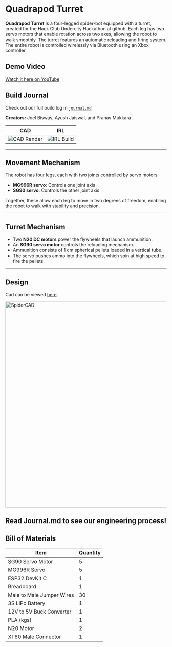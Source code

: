 # Quadrapod Turret

**Quadrapod Turret** is a four-legged spider-bot equipped with a turret, created for the Hack Club Undercity Hackathon at github. Each leg has two servo motors that enable rotation across two axes, allowing the robot to walk smoothly. The turret features an automatic reloading and firing system. The entire robot is controlled wirelessly via Bluetooth using an Xbox controller.

## Demo Video
 [Watch it here on YouTube](https://www.youtube.com/shorts/YrqL98bALRE)

## Build Journal
Check out our full build log in [`journal.md`](./journal.md)

**Creators:** Joel Biswas, Ayush Jaiswal, and Pranav Mukkara

CAD                         |  IRL
:-------------------------:|:-------------------------:
![CAD Render](https://github.com/user-attachments/assets/e403affb-7970-4bed-9cbd-e9603c1d197d)  |  ![IRL Build](https://github.com/user-attachments/assets/d6193cea-4018-44f9-b0c1-3cdec59d902c)

---

## Movement Mechanism

The robot has four legs, each with two joints controlled by servo motors:

- **MG996R servo**: Controls one joint axis  
- **SG90 servo**: Controls the other joint axis

Together, these allow each leg to move in two degrees of freedom, enabling the robot to walk with stability and precision.

---

## Turret Mechanism

- Two **N20 DC motors** power the flywheels that launch ammunition.  
- An **SG90 servo motor** controls the reloading mechanism.  
- Ammunition consists of 1 cm spherical pellets loaded in a vertical tube.  
- The servo pushes ammo into the flywheels, which spin at high speed to fire the pellets.

---

## Design

Cad can be viewed [here](https://cad.onshape.com/documents/1f07b48c7f0c844885f208f0/w/35ef43929f689d5c59df734c/e/4c060ffb7e05090ceb09d7bd?renderMode=0&uiState=6873fecd0579b80fab54201e).

<img height="640" alt="SpiderCAD" src="https://github.com/user-attachments/assets/bea3b32c-5225-448c-92d8-1fc45c49b6b2" />

Read Journal.md to see our engineering process!
---


## Bill of Materials

| Item                  | Quantity |
|-----------------------|----------|
| SG90 Servo Motor      | 5        |
| MG996R Servo          | 5        |
| ESP32 DevKit C        | 1        |
| Breadboard            | 1        |
| Male to Male Jumper Wires | 30       |
| 3S LiPo Battery       | 1        |
| 12V to 5V Buck Converter | 1        |
| PLA (kgs)             | 1        |
| N20 Motor             | 2        |
| XT60 Male Connector   | 1        |

